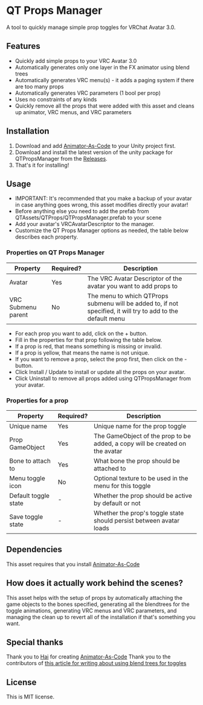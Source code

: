 # QT Props Manager
A tool to quickly manage simple prop toggles for VRChat Avatar 3.0.

## Features
- Quickly add simple props to your VRC Avatar 3.0
- Automatically generates only one layer in the FX animator using blend trees
- Automatically generates VRC menu(s) - it adds a paging system if there are too many props
- Automatically generates VRC parameters (1 bool per prop)
- Uses no constraints of any kinds
- Quickly remove all the props that were added with this asset and cleans up animator, VRC menus, and VRC parameters

## Installation
1. Download and add [Animator-As-Code](https://github.com/hai-vr/av3-animator-as-code#install) to your Unity project first.
2. Download and install the latest version of the unity package for QTPropsManager from the [Releases](https://github.com/dbqt/QTPropsManager/releases).
3. That's it for installing!

## Usage

- IMPORTANT: It's recommended that you make a backup of your avatar in case anything goes wrong, this asset modifies directly your avatar!
- Before anything else you need to add the prefab from QTAssets/QTProps/QTPropsManager.prefab to your scene
- Add your avatar's VRCAvatarDescriptor to the manager.
- Customize the QT Props Manager options as needed, the table below describes each property.

### Properties on QT Props Manager

| Property | Required? | Description |
| --- | --- | --- |
| Avatar | Yes | The VRC Avatar Descriptor of the avatar you want to add props to |
| VRC Submenu parent | No | The menu to which QTProps submenu will be added to, if not specified, it will try to add to the default menu |

- For each prop you want to add, click on the + button.
- Fill in the properties for that prop following the table below.
- If a prop is red, that means something is missing or invalid.
- If a prop is yellow, that means the name is not unique.
- If you want to remove a prop, select the prop first, then click on the - button.
- Click Install / Update to install or update all the props on your avatar.
- Click Uninstall to remove all props added using QTPropsManager from your avatar.

### Properties for a prop

| Property | Required? | Description |
| --- | --- | --- |
| Unique name | Yes | Unique name for the prop toggle |
| Prop GameObject | Yes | The GameObject of the prop to be added, a copy will be created on the avatar |
| Bone to attach to | Yes | What bone the prop should be attached to |
| Menu toggle icon | No | Optional texture to be used in the menu for this toggle |
| Default toggle state | - | Whether the prop should be active by default or not |
| Save toggle state | - | Whether the prop's toggle state should persist between avatar loads |

## Dependencies
This asset requires that you install [Animator-As-Code](https://github.com/hai-vr/av3-animator-as-code#install)

## How does it actually work behind the scenes?
This asset helps with the setup of props by automatically attaching the game objects to the bones specified, generating all the blendtrees for the toggle animations, generating VRC menus and VRC parameters, and managing the clean up to revert all of the installation if that's something you want.

## Special thanks
Thank you to [Hai](https://github.com/hai-vr) for creating [Animator-As-Code](https://github.com/hai-vr/av3-animator-as-code#install)
Thank you to the contributors of [this article for writing about using blend trees for toggles](https://notes.sleightly.dev/dbt-combining/)

## License
This is MIT license.